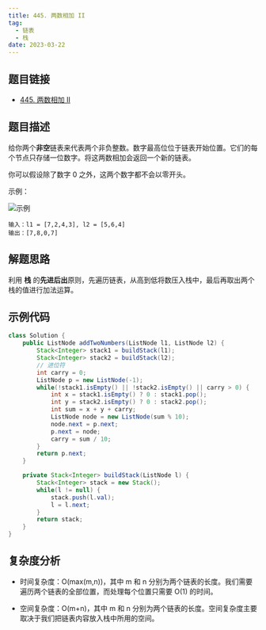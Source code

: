 ```yaml
---
title: 445. 两数相加 II
tag:
  - 链表
  - 栈
date: 2023-03-22
---
```


## 题目链接

- [445. 两数相加 II](https://leetcode.cn/problems/add-two-numbers-ii/description/)

## 题目描述 <Badge text="中等" type="warning"/>

给你两个**非空**链表来代表两个非负整数。数字最高位位于链表开始位置。它们的每个节点只存储一位数字。将这两数相加会返回一个新的链表。

你可以假设除了数字 0 之外，这两个数字都不会以零开头。

示例：

![示例](https://pic.leetcode-cn.com/1626420025-fZfzMX-image.png)

```
输入：l1 = [7,2,4,3], l2 = [5,6,4]
输出：[7,8,0,7]
```

## 解题思路

利用 **栈** 的**先进后出**原则，先遍历链表，从高到低将数压入栈中，最后再取出两个栈的值进行加法运算。

## 示例代码

```java
class Solution {
    public ListNode addTwoNumbers(ListNode l1, ListNode l2) {
        Stack<Integer> stack1 = buildStack(l1);
        Stack<Integer> stack2 = buildStack(l2);
        // 进位符
        int carry = 0;
        ListNode p = new ListNode(-1);
        while(!stack1.isEmpty() || !stack2.isEmpty() || carry > 0) {
            int x = stack1.isEmpty() ? 0 : stack1.pop();
            int y = stack2.isEmpty() ? 0 : stack2.pop();
            int sum = x + y + carry;
            ListNode node = new ListNode(sum % 10);
            node.next = p.next;
            p.next = node;
            carry = sum / 10;
        }
        return p.next;
    }

    private Stack<Integer> buildStack(ListNode l) {
        Stack<Integer> stack = new Stack();
        while(l != null) {
            stack.push(l.val);
            l = l.next;
        }
        return stack;
    }
}
```

## 复杂度分析

- 时间复杂度：O(max⁡(m,n))，其中 m 和 n 分别为两个链表的长度。我们需要遍历两个链表的全部位置，而处理每个位置只需要 O(1) 的时间。

- 空间复杂度：O(m+n)，其中 m 和 n 分别为两个链表的长度。空间复杂度主要取决于我们把链表内容放入栈中所用的空间。
